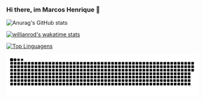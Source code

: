 ### Hi there, im Marcos Henrique 👋

![Anurag's GitHub stats](https://github-readme-stats.vercel.app/api?username=MarcosHDev&show_icons=true&theme=radical&count_private=true)

[![willianrod's wakatime stats](https://github-readme-stats.vercel.app/api/wakatime?username=Marcola5000)](https://github.com/anuraghazra/github-readme-stats)

[![Top Linguagens](https://github-readme-stats.vercel.app/api/top-langs/?username=MarcosHDev&layout=compact)](https://github.com/anuraghazra/github-readme-stats)

![Snake animation](https://github.com/MarcosHDev/MarcosHDev/blob/output/github-contribution-grid-snake.svg)
